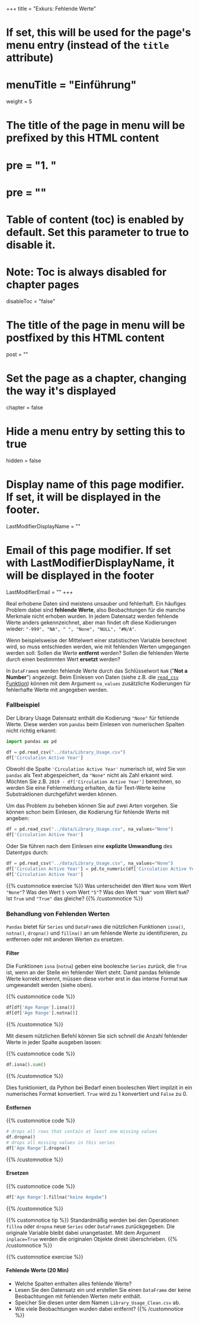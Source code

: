 +++
title = "Exkurs: Fehlende Werte"
# If set, this will be used for the page's menu entry (instead of the `title` attribute)
# menuTitle = "Einführung"
weight = 5
# The title of the page in menu will be prefixed by this HTML content
# pre = "<b>1. </b>"
# pre = "<i class='fab fa-github'></i>"
# Table of content (toc) is enabled by default. Set this parameter to true to disable it.
# Note: Toc is always disabled for chapter pages
disableToc = "false"

# The title of the page in menu will be postfixed by this HTML content
post = ""
# Set the page as a chapter, changing the way it's displayed
chapter = false
# Hide a menu entry by setting this to true
hidden = false
# Display name of this page modifier. If set, it will be displayed in the footer.
LastModifierDisplayName = ""
# Email of this page modifier. If set with LastModifierDisplayName, it will be displayed in the footer
LastModifierEmail = ""
+++

Real erhobene Daten sind meistens unsauber und fehlerhaft. Ein häufiges Problem dabei sind **fehlende Werte**, also Beobachtungen für die manche Merkmale nicht erhoben wurden. In jedem Datensatz werden fehlende Werte anders gekennzeichnet, aber man findet oft diese Kodierungen wieder: `"-999", "NA", " ", "None", "NULL", "#N/A"`.

Wenn beispielsweise der Mittelwert einer statistischen Variable berechnet wird, so muss entschieden werden, wie mit fehlenden Werten umgegangen werden soll: Sollen die Werte **entfernt** werden? Sollen die fehlenden Werte durch einen bestimmten Wert **ersetzt** werden?

In `DataFrame`s werden fehlende Werte durch das Schlüsselwort `NaN` ("**Not a Number**") angezeigt. Beim Einlesen von Daten (siehe z.B. die [`read_csv` Funktion](https://pandas.pydata.org/pandas-docs/stable/reference/api/pandas.read_csv.html)) können mit dem Argument `na_values` zusätzliche Kodierungen für fehlerhafte Werte mit angegeben werden.

### Fallbeispiel

Der Library Usage Datensatz enthält die Kodierung `"None"` für fehlende Werte. Diese werden von `pandas` beim Einlesen von numerischen Spalten nicht richtig erkannt:

```python
import pandas as pd

df = pd.read_csv("../data/Library_Usage.csv")
df['Circulation Active Year']
```
Obwohl die Spalte `'Circulation Active Year'` numerisch ist, wird Sie von `pandas` als Text abgespeichert, da `"None"` nicht als Zahl erkannt wird. Möchten Sie z.B. `2019 - df['Circulation Active Year']` berechnen, so werden Sie eine Fehlermeldung erhalten, da für Text-Werte keine Substraktionen durchgeführt werden können.

Um das Problem zu beheben können Sie auf zwei Arten vorgehen. Sie können schon beim Einlesen, die Kodierung für fehlende Werte mit angeben:

```python
df = pd.read_csv("../data/Library_Usage.csv", na_values="None")
df['Circulation Active Year']
```

Oder Sie führen nach dem Einlesen eine **explizite Umwandlung** des Datentyps durch:

```python
df = pd.read_csv("../data/Library_Usage.csv", na_values="None")
df['Circulation Active Year'] = pd.to_numeric(df['Circulation Active Year'], errors='coerce')
df['Circulation Active Year']
```

{{% customnotice exercise %}}
Was unterscheidet den Wert `None` vom Wert `"None"`? Was den Wert `5` vom Wert `"5"`? Was den Wert `"NaN"` vom Wert `NaN`? Ist `True` und `"True"` das gleiche?
{{% /customnotice %}}


### Behandlung von Fehlenden Werten

`Pandas` bietet für `Series` und `DataFrame`s die nützlichen Funktionen `isna()`, `notna()`, `dropna()` und `fillna()` an um fehlende Werte zu identifizieren, zu entfernen oder mit anderen Werten zu ersetzen.

#### Filter

Die Funktionen `isna` (`notna`) geben eine boolesche `Series` zurück, die `True` ist, wenn an der Stelle ein fehlender Wert steht. Damit pandas fehlende Werte korrekt erkennt, müssen diese vorher erst in das interne Format `NaN` umgewandelt werden (siehe oben). 


{{% customnotice code %}}
```python
df[df['Age Range'].isna()]
df[df['Age Range'].notna()]
```
{{% /customnotice %}}

Mit diesem nützlichen Befehl können Sie sich schnell die Anzahl fehlender Werte in jeder Spalte ausgeben lassen: 

{{% customnotice code %}}
```python
df.isna().sum()
```
{{% /customnotice %}}

Dies funktioniert, da Python bei Bedarf einen booleschen Wert implizit in ein numerisches Format konvertiert. `True` wird zu 1 konvertiert und `False` zu 0. 


#### Entfernen

{{% customnotice code %}}
```python
# drops all rows that contain at least one missing values
df.dropna()
# drops all missing values in this series
df['Age Range'].dropna()
```
{{% /customnotice %}}

#### Ersetzen

{{% customnotice code %}}
```python
df['Age Range'].fillna("keine Angabe")
```
{{% /customnotice %}}

{{% customnotice tip %}}
Standardmäßig werden bei den Operationen `fillna` oder `dropna` neue `Series` oder `DataFrame`s zurückgegeben. Die originale Variable bleibt dabei unangetastet. Mit dem Argument `inplace=True` werden die originalen Objekte direkt überschrieben.
{{% /customnotice %}}


{{% customnotice exercise %}}

#### Fehlende Werte (20 Min)

- Welche Spalten enthalten alles fehlende Werte?
- Lesen Sie den Datensatz ein und erstellen Sie einen `DataFrame` der keine Beobachtungen mit fehlenden Werten mehr enthält.
- Speicher Sie diesen unter dem Namen `Library_Usage_Clean.csv` ab.
- Wie viele Beobachtungen wurden dabei entfernt?
{{% /customnotice %}}
